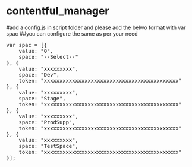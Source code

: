 # contentful_manager


#add a config.js in script folder and please add the belwo format with var spac
##you can configure the same as per your need

<pre>
var spac = [{
	value: "0",
	space: "--Select--"
}, {
	value: "xxxxxxxxx",
	space: "Dev",
	token: "xxxxxxxxxxxxxxxxxxxxxxxxxxxxxxxxxxxxxxxxxxx"
}, {
	value: "xxxxxxxxx",
	space: "Stage",
	token: "xxxxxxxxxxxxxxxxxxxxxxxxxxxxxxxxxxxxxxxxxxx"
}, {
	value: "xxxxxxxxx",
	space: "ProdSupp",
	token: "xxxxxxxxxxxxxxxxxxxxxxxxxxxxxxxxxxxxxxxxxxx"
}, {
	value: "xxxxxxxxx",
	space: "TestSpace",
	token: "xxxxxxxxxxxxxxxxxxxxxxxxxxxxxxxxxxxxxxxxxxx"
}];
</pre>